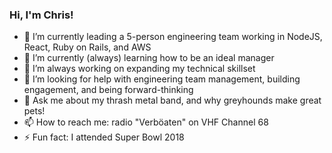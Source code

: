 ### Hi, I'm Chris!

- 🔭 I’m currently leading a 5-person engineering team working in NodeJS, React, Ruby on Rails, and AWS
- 🌱 I’m currently (always) learning how to be an ideal manager
- 🌱 I’m always working on expanding my technical skillset
- 🤔 I’m looking for help with engineering team management, building engagement, and being forward-thinking
- 💬 Ask me about my thrash metal band, and why greyhounds make great pets!
- 📫 How to reach me: radio "Verböaten" on VHF Channel 68
- ⚡ Fun fact: I attended Super Bowl 2018

<!--
**cmjsae/cmjsae** is a ✨ _special_ ✨ repository because its `README.md` (this file) appears on your GitHub profile.

Here are some ideas to get you started:

- 🔭 I’m currently working on ...
- 🌱 I’m currently learning ...
- 👯 I’m looking to collaborate on ...
- 🤔 I’m looking for help with ...
- 💬 Ask me about ...
- 📫 How to reach me: ...
- 😄 Pronouns: ...
- ⚡ Fun fact: ...
-->
